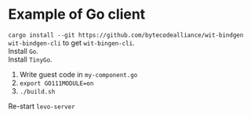# Example of Go client

`cargo install --git https://github.com/bytecodealliance/wit-bindgen wit-bindgen-cli` to get `wit-bingen-cli`.  
Install `Go`.  
Install `TinyGo`.  

1. Write guest code in `my-component.go`
2. `export GO111MODULE=on`
3. `./build.sh`

Re-start `levo-server`

